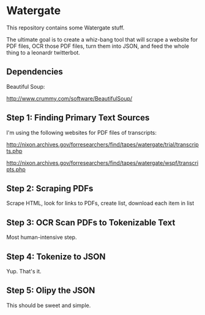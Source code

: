# Watergate

This repository contains some Watergate stuff.

The ultimate goal is to create a whiz-bang tool
that will scrape a website for PDF files,
OCR those PDF files, turn them into JSON,
and feed the whole thing to a leonardr twitterbot.

## Dependencies

Beautiful Soup:

http://www.crummy.com/software/BeautifulSoup/

## Step 1: Finding Primary Text Sources

I'm using the following websites for PDF files of transcripts:

http://nixon.archives.gov/forresearchers/find/tapes/watergate/trial/transcripts.php

http://nixon.archives.gov/forresearchers/find/tapes/watergate/wspf/transcripts.php

## Step 2: Scraping PDFs

Scrape HTML, look for links to PDFs, create list, download each item in list

## Step 3: OCR Scan PDFs to Tokenizable Text

Most human-intensive step.

## Step 4: Tokenize to JSON

Yup. That's it.

## Step 5: Olipy the JSON

This should be sweet and simple.

